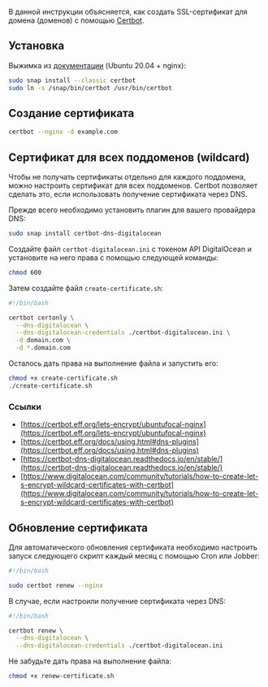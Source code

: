 В данной инструкции объясняется, как создать SSL-сертификат для домена (доменов) с помощью [Certbot](https://certbot.eff.org/).

## Установка

Выжимка из [документации](https://certbot.eff.org/instructionshttps://certbot.eff.org/docs/using.html) (Ubuntu 20.04 + nginx):

```bash
sudo snap install --classic certbot
sudo ln -s /snap/bin/certbot /usr/bin/certbot
```

## Создание сертификата

```bash
certbot --nginx -d example.com
```

## Сертификат для всех поддоменов (wildcard)

Чтобы не получать сертификаты отдельно для каждого поддомена, можно настроить сертификат для всех поддоменов. Certbot позволяет сделать это, если использовать получение сертификата через DNS.

Прежде всего необходимо установить плагин для вашего провайдера DNS:

```bash
sudo snap install certbot-dns-digitalocean
```

Создайте файл `certbot-digitalocean.ini` с токеном API DigitalOcean и установите на него права с помощью следующей команды:

```bash
chmod 600
```

Затем создайте файл `create-certificate.sh`:

```bash
#!/bin/bash

certbot certonly \
  --dns-digitalocean \
  --dns-digitalocean-credentials ./certbot-digitalocean.ini \
  -d domain.com \
  -d *.domain.com
```

Осталось дать права на выполнение файла и запустить его:

```bash
chmod +x create-certificate.sh
./create-certificate.sh
```

### Ссылки

- [https://certbot.eff.org/lets-encrypt/ubuntufocal-nginx](https://certbot.eff.org/lets-encrypt/ubuntufocal-nginx)
- [https://certbot.eff.org/docs/using.html#dns-plugins](https://certbot.eff.org/docs/using.html#dns-plugins)
- [https://certbot-dns-digitalocean.readthedocs.io/en/stable/](https://certbot-dns-digitalocean.readthedocs.io/en/stable/)
- [https://www.digitalocean.com/community/tutorials/how-to-create-let-s-encrypt-wildcard-certificates-with-certbot](https://www.digitalocean.com/community/tutorials/how-to-create-let-s-encrypt-wildcard-certificates-with-certbot)

## Обновление сертификата

Для автоматического обновления сертификата необходимо настроить запуск следующего скрипт каждый месяц с помощью Cron или Jobber:

```bash
#!/bin/bash

sudo certbot renew --nginx
```

В случае, если настроили получение сертификата через DNS: 

```bash
#!/bin/bash

certbot renew \
  --dns-digitalocean \
  --dns-digitalocean-credentials ./certbot-digitalocean.ini
```

Не забудьте дать права на выполнение файла:

```bash
chmod +x renew-certificate.sh
```
